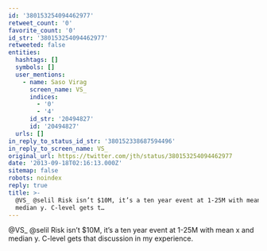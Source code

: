 ```yaml
---
id: '380153254094462977'
retweet_count: '0'
favorite_count: '0'
id_str: '380153254094462977'
retweeted: false
entities:
  hashtags: []
  symbols: []
  user_mentions:
    - name: Saso Virag
      screen_name: VS_
      indices:
        - '0'
        - '4'
      id_str: '20494827'
      id: '20494827'
  urls: []
in_reply_to_status_id_str: '380152338687594496'
in_reply_to_screen_name: VS_
original_url: https://twitter.com/jth/status/380153254094462977
date: '2013-09-18T02:16:13.000Z'
sitemap: false
robots: noindex
reply: true
title: >-
  @VS_ @selil Risk isn’t $10M, it’s a ten year event at 1-25M with mean x and
  median y. C-level gets t…
---
```


@VS_ @selil Risk isn’t $10M, it’s a ten year event at 1-25M with mean x and median y. C-level gets that discussion in my experience.